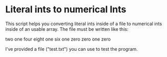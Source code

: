 # Literal ints to numerical Ints
This script helps you converting literal ints inside of a file to numerical ints inside of an usable array.
The file must be written like this:

two one four
eight one six
one
zero zero one zero

I've provided a file ("test.txt") you can use to test the program.
